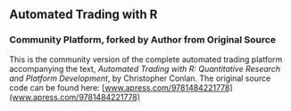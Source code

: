 ## Automated Trading with R
### Community Platform, forked by Author from Original Source

This is the community version of the complete automated trading platform accompanying the text, *Automated Trading with R: Quantitative Research and Platform Development*, by Christopher Conlan. The original source code can be found here:
[www.apress.com/9781484221778](www.apress.com/9781484221778)
